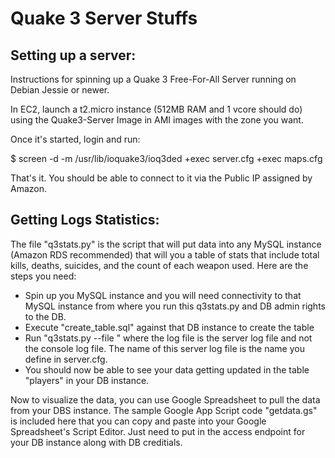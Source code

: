 # Quake 3 Server Stuffs

Setting up a server:
-------------------

Instructions for spinning up a Quake 3 Free-For-All Server running on Debian Jessie or newer.

In EC2, launch a t2.micro instance (512MB RAM and 1 vcore should do) using the Quake3-Server Image in AMI images with the zone you want.

Once it's started, login and run:

$ screen -d -m /usr/lib/ioquake3/ioq3ded +exec server.cfg +exec maps.cfg

That's it.  You should be able to connect to it via the Public IP assigned by Amazon.


Getting Logs Statistics:
-----------------------

The file "q3stats.py" is the script that will put data into any MySQL instance (Amazon RDS recommended) that will you a table of stats that include total kills, deaths, suicides, and the count of each weapon used.  Here are the steps you need:

- Spin up you MySQL instance and you will need connectivity to that MySQL instance from where you run this q3stats.py and DB admin rights to the DB.
- Execute "create_table.sql" against that DB instance to create the table
- Run "q3stats.py --file <logfile>" where the log file is the server log file and not the console log file.  The name of this server log file is the name you define in server.cfg.
- You should now be able to see your data getting updated in the table "players" in your DB instance.

Now to visualize the data, you can use Google Spreadsheet to pull the data from your DBS instance.  The sample Google App Script code "getdata.gs" is included here that you can copy and paste into your Google Spreadsheet's Script Editor.  Just need to put in the access endpoint for your DB instance along with DB creditials.


